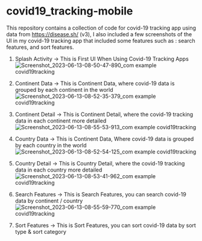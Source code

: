 # covid19_tracking-mobile
This repository contains a collection of code for covid-19 tracking app using data from https://disease.sh/ (v3), I also included a few screenshots of the UI in my covid-19 tracking app that included some features such as : search features, and sort features.

1. Splash Activity -> This is First UI When Using Covid-19 Tracking Apps
![Screenshot_2023-06-13-08-50-47-890_com example covid19tracking](https://github.com/andryann007/covid19_tracking-mobile/assets/103846142/cc5d5d6c-f078-4de3-bd86-aef0657f958b)



2. Continent Data -> This is Continent Data, where covid-19 data is grouped by each continent in the world
![Screenshot_2023-06-13-08-52-35-379_com example covid19tracking](https://github.com/andryann007/covid19_tracking-mobile/assets/103846142/1e3340e0-bac9-4560-ab9e-de8df8b00330)



3. Continent Detail -> This is Continent Detail, where the covid-19 tracking data in each continent more detailed
![Screenshot_2023-06-13-08-55-53-913_com example covid19tracking](https://github.com/andryann007/covid19_tracking-mobile/assets/103846142/1c3f17b2-c846-4554-9d32-8ebe0c40f01e)



4. Country Data -> This is Continent Data, Where covid-19 data is grouped by each country in the world
![Screenshot_2023-06-13-08-52-54-125_com example covid19tracking](https://github.com/andryann007/covid19_tracking-mobile/assets/103846142/7b73188b-b1ae-4414-9e5f-1ccf69f1b156)



5. Country Detail -> This is Country Detail, where the covid-19 tracking data in each country more detailed
![Screenshot_2023-06-13-08-53-41-962_com example covid19tracking](https://github.com/andryann007/covid19_tracking-mobile/assets/103846142/98a788c9-e875-41aa-935d-e054599583a9)



6. Search Features -> This is Search Features, you can search covid-19 data by continent / country
![Screenshot_2023-06-13-08-55-59-770_com example covid19tracking](https://github.com/andryann007/covid19_tracking-mobile/assets/103846142/b0498cb8-649c-45ca-a326-4dca6d16cb6d)



7. Sort Features -> This is Sort Features, you can sort covid-19 data by sort type & sort category

